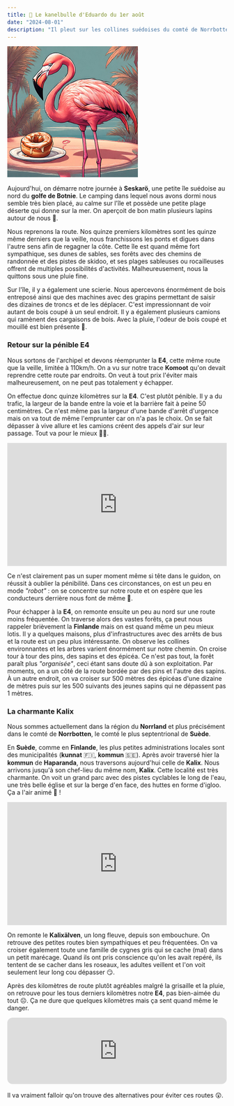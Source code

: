 ```yaml
---
title: 🥮 Le kanelbulle d'Eduardo du 1er août
date: "2024-08-01"
description: "Il pleut sur les collines suédoises du comté de Norrbotten !"
---
```


![Kanelbullar d'Eduardo](../kanelbullar_eduardo.png)

Aujourd'hui, on démarre notre journée à **Seskarö**, une petite île suédoise au nord du **golfe de Botnie**. Le camping dans lequel nous avons dormi nous semble très bien placé, au calme sur l'île et possède une petite plage déserte qui donne sur la mer. On aperçoit de bon matin plusieurs lapins autour de nous 🐇.

Nous reprenons la route. Nos quinze premiers kilomètres sont les quinze même derniers que la veille, nous franchissons les ponts et digues dans l'autre sens afin de regagner la côte. Cette île est quand même fort sympathique, ses dunes de sables, ses forêts avec des chemins de randonnée et des pistes de skidoo, et ses plages sableuses ou rocailleuses offrent de multiples possibilités d'activités. Malheureusement, nous la quittons sous une pluie fine.

Sur l'île, il y a également une scierie. Nous apercevons énormément de bois entreposé ainsi que des machines avec des grapins permettant de saisir des dizaines de troncs et de les déplacer. C'est impressionnant de voir autant de bois coupé à un seul endroit. Il y a également plusieurs camions qui ramènent des cargaisons de bois. Avec la pluie, l'odeur de bois coupé et mouillé est bien présente 🙂.

### Retour sur la pénible E4

Nous sortons de l'archipel et devons réemprunter la **E4**, cette même route que la veille, limitée à 110km/h. On a vu sur notre trace **Komoot** qu'on devait reprendre cette route par endroits. On veut à tout prix l'éviter mais malheureusement, on ne peut pas totalement y échapper.

On effectue donc quinze kilomètres sur la **E4**. C'est plutôt pénible. Il y a du trafic, la largeur de la bande entre la voie et la barrière fait à peine 50 centimètres. Ce n'est même pas la largeur d'une bande d'arrêt d'urgence mais on va tout de même l'emprunter car on n'a pas le choix. On se fait dépasser à vive allure et les camions créent des appels d'air sur leur passage. Tout va pour le mieux 👌🏼.

<div style="width: 100%; height: 0; position: relative; padding-bottom: 56%;"><iframe src="https://giphy.com/embed/QMHoU66sBXqqLqYvGO" style="top: 0; left: 0; width: 100%; height: 100%; position: absolute; border: 0;" allowfullscreen scrolling="no" allow="encrypted-media;" class="giphy-embed"></iframe></div> 

Ce n'est clairement pas un super moment même si tête dans le guidon, on réussit à oublier la pénibilité. Dans ces circonstances, on est un peu en mode *"robot"* : on se concentre sur notre route et on espère que les conducteurs derrière nous font de même 😬.

Pour échapper à la **E4**, on remonte ensuite un peu au nord sur une route moins fréquentée. On traverse alors des vastes forêts, ça peut nous rappeler brièvement la **Finlande** mais on est quand même un peu mieux lotis. Il y a quelques maisons, plus d'infrastructures avec des arrêts de bus et la route est un peu plus intéressante. On observe les collines environnantes et les arbres varient énormément sur notre chemin. On croise tour à tour des pins, des sapins et des épicéa. Ce n'est pas tout, la forêt paraît plus *"organisée"*, ceci étant sans doute dû à son exploitation. Par moments, on a un côté de la route bordée par des pins et l'autre des sapins. À un autre endroit, on va croiser sur 500 mètres des épicéas d'une dizaine de mètres puis sur les 500 suivants des jeunes sapins qui ne dépassent pas 1 mètres. 

### La charmante Kalix 
Nous sommes actuellement dans la région du **Norrland** et plus précisément dans le comté de **Norrbotten**, le comté le plus septentrional de **Suède**.

En **Suède**, comme en **Finlande**, les plus petites administrations locales sont des municipalités (**kunnat** 🇫🇮, **kommun** 🇸🇪). Après avoir traversé hier la **kommun** de **Haparanda**, nous traversons aujourd'hui celle de **Kalix**. Nous arrivons jusqu'à son chef-lieu du même nom, **Kalix**. Cette localité est très charmante. On voit un grand parc avec des pistes cyclables le long de l'eau, une très belle église et sur la berge d'en face, des huttes en forme d'igloo. Ça a l'air animé 🤗 !

<div style="width: 100%; height: 0; position: relative; padding-bottom: 56%;"><iframe src="https://giphy.com/embed/TNnyxINX87VAKbNYmZ" style="top: 0; left: 0; width: 100%; height: 100%; position: absolute; border: 0;" allowfullscreen scrolling="no" allow="encrypted-media;" class="giphy-embed"></iframe></div> 

On remonte le **Kalixälven**, un long fleuve, depuis son embouchure. On retrouve des petites routes bien sympathiques et peu fréquentées. On va croiser également toute une famille de cygnes gris qui se cache (mal) dans un petit marécage. Quand ils ont pris conscience qu'on les avait repéré, ils tentent de se cacher dans les roseaux, les adultes veillent et l'on voit seulement leur long cou dépasser 😏.

Après des kilomètres de route plutôt agréables malgré la grisaille et la pluie, on retrouve pour les tous derniers kilomètres notre **E4**, pas bien-aimée du tout ☹️. Ça ne dure que quelques kilomètres mais ça sent quand même le danger.

<iframe style="border-radius:12px" src="https://open.spotify.com/embed/track/34x6hEJgGAOQvmlMql5Ige?utm_source=generator" width="100%" height="152" frameBorder="0" allow="autoplay; clipboard-write; encrypted-media; picture-in-picture" loading="lazy"></iframe>

Il va vraiment falloir qu'on trouve des alternatives pour éviter ces routes 😲.